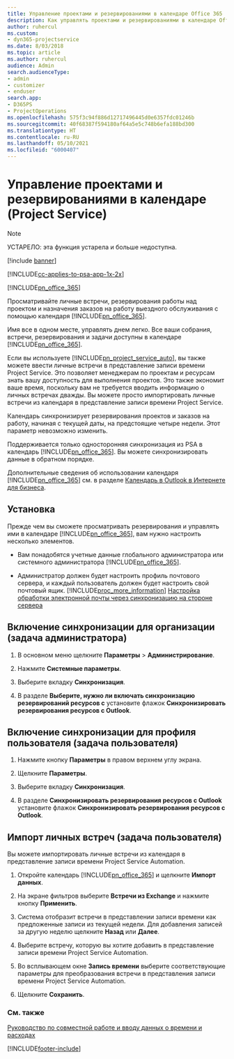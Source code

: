 ```yaml
---
title: Управление проектами и резервированиями в календаре Office 365
description: Как управлять проектами и резервированиями в календаре Office 365
author: ruhercul
ms.custom:
- dyn365-projectservice
ms.date: 8/03/2018
ms.topic: article
ms.author: ruhercul
audience: Admin
search.audienceType:
- admin
- customizer
- enduser
search.app:
- D365PS
- ProjectOperations
ms.openlocfilehash: 575f3c94f886d12717496445d0e6357fdc01246b
ms.sourcegitcommit: 40f68387f594180af64a5e5c748b6efa188bd300
ms.translationtype: HT
ms.contentlocale: ru-RU
ms.lasthandoff: 05/10/2021
ms.locfileid: "6000407"
---
```

# <a name="manage-projects-and-bookings-in-your-calendar-project-service"></a>Управление проектами и резервированиями в календаре (Project Service)

> [!Note]
> УСТАРЕЛО: эта функция устарела и больше недоступна.

[!include [banner](../includes/psa-now-project-operations.md)]

[!INCLUDE[cc-applies-to-psa-app-1x-2x](../includes/cc-applies-to-psa-app-1x-2x.md)]

[!INCLUDE[pn_office_365](../includes/pn-office-365.md)] 

Просматривайте личные встречи, резервирования работы над проектом и назначения заказов на работу выездного обслуживания с помощью календаря [!INCLUDE[pn_office_365](../includes/pn-office-365.md)].  
  
 Имя все в одном месте, управлять днем легко. Все ваши собрания, встречи, резервирования и задачи доступны в календаре [!INCLUDE[pn_office_365](../includes/pn-office-365.md)].  
  
 Если вы используете [!INCLUDE[pn_project_service_auto](../includes/pn-project-service-auto.md)], вы также можете ввести личные встречи в представление записи времени Project Service. Это позволяет менеджерам по проектам и ресурсам знать вашу доступность для выполнения проектов. Это также экономит ваше время, поскольку вам не требуется вводить информацию о личных встречах дважды. Вы можете просто импортировать личные встречи из календаря в представление записи времени Project Service.  
  
 Календарь синхронизирует резервирования проектов и заказов на работу, начиная с текущей даты, на предстоящие четыре недели. Этот параметр невозможно изменить.  
  
 Поддерживается только односторонняя синхронизация из PSA в календарь [!INCLUDE[pn_office_365](../includes/pn-office-365.md)]. Вы можете синхронизировать данные в обратном порядке. 
  
 Дополнительные сведения об использовании календаря [!INCLUDE[pn_office_365](../includes/pn-office-365.md)] см. в разделе [Календарь в Outlook в Интернете для бизнеса](https://support.office.com/article/Calendar-in-Outlook-on-the-web-for-business-5219c457-d1fe-4c2f-9032-1a816b88e936).  
  
## <a name="setup"></a>Установка  
 Прежде чем вы сможете просматривать резервирования и управлять ими в календаре [!INCLUDE[pn_office_365](../includes/pn-office-365.md)], вам нужно настроить несколько элементов.  
  
- Вам понадобятся учетные данные глобального администратора или системного администратора [!INCLUDE[pn_office_365](../includes/pn-office-365.md)].  
  
- Администратор должен будет настроить профиль почтового сервера, и каждый пользователь должен будет настроить свой почтовый ящик. [!INCLUDE[proc_more_information](../includes/proc-more-information.md)] [Настройка обработки электронной почты через синхронизацию на стороне сервера](/dynamics365/customerengagement/on-premises/admin/set-up-server-side-synchronization-of-email-appointments-contacts-and-tasks)  
  
## <a name="turn-on-synchronization-for-your-organization-admin-task"></a>Включение синхронизации для организации (задача администратора)  
  
1.  В основном меню щелкните **Параметры** > **Администрирование**.  
  
2.  Нажмите **Системные параметры**.  
  
3.  Выберите вкладку **Синхронизация**.  
  
4.  В разделе **Выберите, нужно ли включать синхронизацию резервирований ресурсов с** установите флажок **Синхронизировать резервирования ресурсов с Outlook**.  
  
## <a name="turn-on-synchronization-for-your-user-profile-user-task"></a>Включение синхронизации для профиля пользователя (задача пользователя)  
  
1.  Нажмите кнопку **Параметры** в правом верхнем углу экрана.  
  
2.  Щелкните **Параметры**.  
  
3.  Выберите вкладку **Синхронизация**.  
  
4.  В разделе **Синхронизировать резервирования ресурсов с Outlook** установите флажок **Синхронизировать резервирования ресурсов с Outlook**.  
  
## <a name="import-your-personal-appointments-user-task"></a>Импорт личных встреч (задача пользователя)  
 Вы можете импортировать личные встречи из календаря в представление записи времени Project Service Automation.  
  
1. Откройте календарь [!INCLUDE[pn_office_365](../includes/pn-office-365.md)] и щелкните **Импорт данных**.  
  
2. На экране фильтров выберите **Встречи из Exchange** и нажмите кнопку **Применить**.  
  
3. Система отобразит встречи в представлении записи времени как предложенные записи из текущей недели. Для добавления записей за другую неделю щелкните **Назад** или **Далее**.  
  
4. Выберите встречу, которую вы хотите добавить в представление записи времени Project Service Automation.  
  
5. Во всплывающем окне **Запись времени** выберите соответствующие параметры для преобразования встречи в представления записи времени Project Service Automation.  
  
6. Щелкните **Сохранить**.  
  
### <a name="see-also"></a>См. также  
 [Руководство по совместной работе и вводу данных о времени и расходах](../psa/time-expense-collaboration-guide.md)


[!INCLUDE[footer-include](../includes/footer-banner.md)]